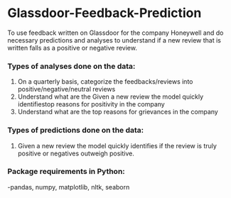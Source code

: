 # Glassdoor-Feedback-Prediction
To use feedback written on Glassdoor for the company Honeywell and do necessary predictions and analyses to understand if a new review that is written falls as a positive or negative review. 

### Types of analyses done on the data: 
1. On a quarterly basis, categorize the feedbacks/reviews into positive/negative/neutral reviews 
2. Understand what are the Given a new review the model quickly identifiestop reasons for positivity in the company 
3. Understand what are the top reasons for grievances in the company 

### Types of predictions done on the data: 
1. Given a new review the model quickly identifies if the review is truly positive or negatives outweigh positive.

### Package requirements in Python: 
-pandas, numpy, matplotlib, nltk, seaborn
